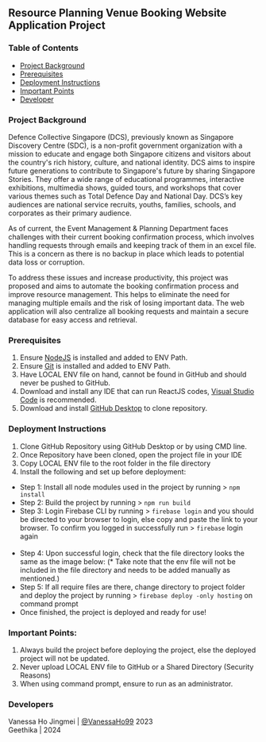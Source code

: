 ## Resource Planning Venue Booking Website Application Project

### Table of Contents
* [Project Background](README.md#project-background)
* [Prerequisites](README.md#prerequisites)
* [Deployment Instructions](README.md#deployment-instructions)
* [Important Points](README.md#deployment-instructions)
* [Developer](README.md#developer)

### Project Background
Defence Collective Singapore (DCS), previously known as Singapore Discovery Centre (SDC), is a non-profit government organization with a mission to educate and engage both Singapore citizens and visitors about the country's rich history, culture, and national identity. DCS aims to inspire future generations to contribute to Singapore's future by sharing Singapore Stories. They offer a wide range of educational programmes, interactive exhibitions, multimedia shows, guided tours, and workshops that cover various themes such as Total Defence Day and National Day. DCS’s key audiences are national service recruits, youths, families, schools, and corporates as their primary audience.

As of current, the Event Management & Planning Department faces challenges with their current booking confirmation process, which involves handling requests through emails and keeping track of them in an excel file. This is a concern as there is no backup in place which leads to potential data loss or corruption. 

To address these issues and increase productivity, this project was proposed and aims to automate the booking confirmation process and improve resource management. This helps to eliminate the need for managing multiple emails and the risk of losing important data. The web application will also centralize all booking requests and maintain a secure database for easy access and retrieval.

### Prerequisites
1. Ensure [NodeJS](https://nodejs.org/en) is installed and added to ENV Path.
2. Ensure [Git](https://git-scm.com/downloads) is installed and added to ENV Path.
3. Have LOCAL ENV file on hand, cannot be found in GitHub and should never be pushed to GitHub.
4. Download and install any IDE that can run ReactJS codes, [Visual Studio Code](https://code.visualstudio.com/download) is recommended.
5. Download and install [GitHub Desktop](https://desktop.github.com/) to clone repository.
   
### Deployment Instructions
1. Clone GitHub Repository using GitHub Desktop or by using CMD line.
2. Once Repository have been cloned, open the project file in your IDE
3. Copy LOCAL ENV file to the root folder in the file directory
4. Install the following and set up before deployment:
  * Step 1: Install all node modules used in the project by running > `npm install`
  * Step 2: Build the project by running > `npm run build`
  * Step 3: Login Firebase CLI by running > `firebase login` and you should be directed to your browser to login, else copy and paste the link to your browser. To confirm you logged in successfully run > `firebase` login again<br/><br/>
  * Step 4: Upon successful login, check that the file directory looks the same as the image below:
    (* Take note that the env file will not be included in the file directory and needs to be added manually as mentioned.) <br/>
  * Step 5: If all require files are there, change directory to project folder and deploy the project by running > `firebase deploy -only hosting` on command prompt
  * Once finished, the project is deployed and ready for use! 

### Important Points:
1. Always build the project before deploying the project, else the deployed project will not be updated.
2. Never upload LOCAL ENV file to GitHub or a Shared Directory (Security Reasons)
3. When using command prompt, ensure to run as an administrator.

### Developers
Vanessa Ho Jingmei | [@VanessaHo99](https://github.com/VanessaHo99) 2023 <br>
Geethika | 2024

